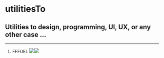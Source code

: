 # utilitiesTo
## Utilities to design, programming, UI, UX, or any other case ...

***
1. FFFUEL
  [<img src="https://ibb.co/WgQJGQT"><img src="https://i.ibb.co/nzTJ6TW/aa.png">](https://fffuel.co/)
